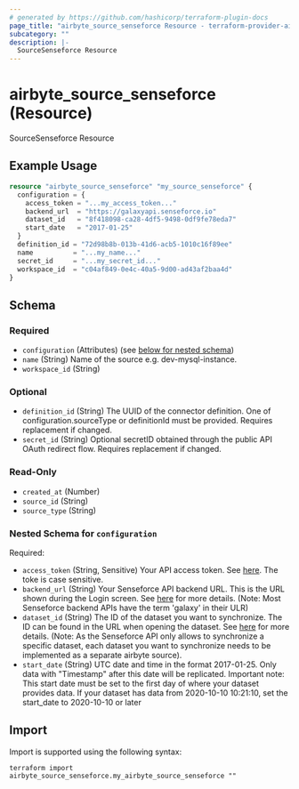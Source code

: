 ```yaml
---
# generated by https://github.com/hashicorp/terraform-plugin-docs
page_title: "airbyte_source_senseforce Resource - terraform-provider-airbyte"
subcategory: ""
description: |-
  SourceSenseforce Resource
---
```


# airbyte_source_senseforce (Resource)

SourceSenseforce Resource

## Example Usage

```terraform
resource "airbyte_source_senseforce" "my_source_senseforce" {
  configuration = {
    access_token = "...my_access_token..."
    backend_url  = "https://galaxyapi.senseforce.io"
    dataset_id   = "8f418098-ca28-4df5-9498-0df9fe78eda7"
    start_date   = "2017-01-25"
  }
  definition_id = "72d98b8b-013b-41d6-acb5-1010c16f89ee"
  name          = "...my_name..."
  secret_id     = "...my_secret_id..."
  workspace_id  = "c04af849-0e4c-40a5-9d00-ad43af2baa4d"
}
```

<!-- schema generated by tfplugindocs -->
## Schema

### Required

- `configuration` (Attributes) (see [below for nested schema](#nestedatt--configuration))
- `name` (String) Name of the source e.g. dev-mysql-instance.
- `workspace_id` (String)

### Optional

- `definition_id` (String) The UUID of the connector definition. One of configuration.sourceType or definitionId must be provided. Requires replacement if changed.
- `secret_id` (String) Optional secretID obtained through the public API OAuth redirect flow. Requires replacement if changed.

### Read-Only

- `created_at` (Number)
- `source_id` (String)
- `source_type` (String)

<a id="nestedatt--configuration"></a>
### Nested Schema for `configuration`

Required:

- `access_token` (String, Sensitive) Your API access token. See <a href="https://manual.senseforce.io/manual/sf-platform/public-api/get-your-access-token/">here</a>. The toke is case sensitive.
- `backend_url` (String) Your Senseforce API backend URL. This is the URL shown during the Login screen. See <a href="https://manual.senseforce.io/manual/sf-platform/public-api/get-your-access-token/">here</a> for more details. (Note: Most Senseforce backend APIs have the term 'galaxy' in their ULR)
- `dataset_id` (String) The ID of the dataset you want to synchronize. The ID can be found in the URL when opening the dataset. See <a href="https://manual.senseforce.io/manual/sf-platform/public-api/get-your-access-token/">here</a> for more details. (Note: As the Senseforce API only allows to synchronize a specific dataset, each dataset you  want to synchronize needs to be implemented as a separate airbyte source).
- `start_date` (String) UTC date and time in the format 2017-01-25. Only data with "Timestamp" after this date will be replicated. Important note: This start date must be set to the first day of where your dataset provides data.  If your dataset has data from 2020-10-10 10:21:10, set the start_date to 2020-10-10 or later

## Import

Import is supported using the following syntax:

```shell
terraform import airbyte_source_senseforce.my_airbyte_source_senseforce ""
```
